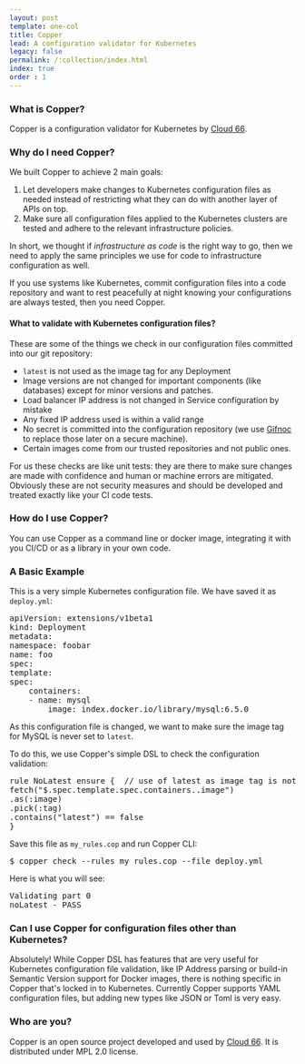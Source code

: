 ```yaml
---
layout: post
template: one-col
title: Copper
lead: A configuration validator for Kubernetes
legacy: false
permalink: /:collection/index.html
index: true
order : 1
---
```


<h3>What is Copper?</h3>
<p>
    Copper is a configuration validator for Kubernetes by <a href="https://cloud66.com">Cloud 66</a>.
</p>
<h3>Why do I need Copper?</h3>
<p>
    We built Copper to achieve 2 main goals:
    <ol>
        <li>Let developers make changes to Kubernetes configuration files as needed instead of restricting what they can do with another layer of APIs on top.</li>
        <li>Make sure all configuration files applied to the Kubernetes clusters are tested and adhere to the relevant infrastructure policies.</li>
    </ol>
    In short, we thought if <i>infrastructure as code</i> is the right way to go, then we need to apply the same principles we use for code to infrastructure configuration as well.
</p>
<p>
    If you use systems like Kubernetes, commit configuration files into a code repository and want to rest peacefully at night knowing your configurations are always tested, then you need Copper.
</p>

<h4>What to validate with Kubernetes configuration files?</h4>
<p>
    These are some of the things we check in our configuration files committed into our git repository:
    <ul>
        <li><code>latest</code> is not used as the image tag for any Deployment</li>
        <li>Image versions are not changed for important components (like databases) except for minor versions and patches.</li>
        <li>Load balancer IP address is not changed in Service configuration by mistake</li>
        <li>Any fixed IP address used is within a valid range</li>
        <li>No secret is committed into the configuration repository (we use <a href="http://gifnoc.com/">Gifnoc</a> to replace those later on a secure machine).</li>
        <li>Certain images come from our trusted repositories and not public ones.</li>
    </ul>
</p>
<p>
    For us these checks are like unit tests: they are there to make sure changes are made with confidence and human or machine errors are mitigated. Obviously these are not security measures and should be developed and treated exactly like your CI code tests.
</p>
<h3>How do I use Copper?</h3>
<p>You can use Copper as a command line or docker image, integrating it with you CI/CD or as a library in your own code.</p>
<h3>A Basic Example</h3>
<p>
    This is a very simple Kubernetes configuration file. We have saved it as <code>deploy.yml</code>:
<pre class="prettyprint">
apiVersion: extensions/v1beta1
kind: Deployment
metadata:
namespace: foobar
name: foo
spec:
template:
spec:
    containers:
    - name: mysql
        image: index.docker.io/library/mysql:6.5.0
</pre>
</p>
<p>
    As this configuration file is changed, we want to make sure the image tag for MySQL is never set to <code>latest</code>.
</p>
<p>
    To do this, we use Copper's simple DSL to check the configuration validation:
<pre class="prettyprint">
rule NoLatest ensure {  // use of latest as image tag is not allowed
fetch("$.spec.template.spec.containers..image")
.as(:image)
.pick(:tag)
.contains("latest") == false
}
</pre>
</p>
<p>
    Save this file as <code>my_rules.cop</code> and run Copper CLI:
</p>
<pre class="prettyprint">$ copper check --rules my_rules.cop --file deploy.yml</pre>
<p>
    Here is what you will see:
    <pre class="prettyprint">
Validating part 0
noLatest - PASS</pre>
</p>
<h3>Can I use Copper for configuration files other than Kubernetes?</h3>
<p>
    Absolutely! While Copper DSL has features that are very useful for Kubernetes configuration file validation, like IP Address parsing or build-in Semantic Version support for Docker images, there is nothing specific in Copper that's locked in to Kubernetes. Currently Copper supports YAML configuration files, but adding new types like JSON or Toml is very easy.
</p>
<h3>Who are you?</h3>
<p>
    Copper is an open source project developed and used by <a href="https://cloud66.com">Cloud 66</a>. It is distributed under MPL 2.0 license.
</p>

